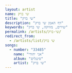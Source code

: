 ```yaml
---
layout: artist
name: שי ברק
title: "שי ברק"
description: "דף האמן שי ברק"
keywords: "שירים, מוזיקה, שי ברק"
permalink: /artists/שי-ברק/
redirect_from:
  - /artists/list/שי ברק
songs:
  - number: "33485"
    name: "אני יהודי"
    album: "סינגלים"
    artist: "שי ברק"
---
```

